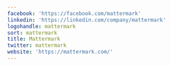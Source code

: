 ```yaml
---
facebook: 'https://facebook.com/mattermark'
linkedin: 'https://linkedin.com/company/mattermark'
logohandle: mattermark
sort: mattermark
title: Mattermark
twitter: mattermark
website: 'https://mattermark.com/'
---
```

